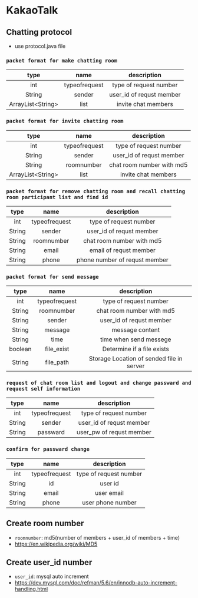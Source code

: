 # KakaoTalk

## Chatting protocol

* use protocol.java file

### `packet format for make chatting room`

|        type        |     name      |       description        |
|:------------------:|:-------------:|:------------------------:|
|        int         | typeofrequest |  type of request number  |
|       String       |    sender     | user_id of requst member |
| ArrayList\<String> |     list      |   invite chat members    |


### `packet format for invite chatting room`

|        type        |     name      |        description        |
|:------------------:|:-------------:|:-------------------------:|
|        int         | typeofrequest |  type of request number   |
|       String       |    sender     | user_id of requst member  |
|       String       |  roomnumber   | chat room number with md5 |
| ArrayList\<String> |     list      |    invite chat members    |

### `packet format for remove chatting room and recall chatting room participant list and find id`

|  type  |     name      |          description          |
|:------:|:-------------:|:-----------------------------:|
|  int   | typeofrequest |    type of request number     |
| String |    sender     |   user_id of requst member    |
| String |  roomnumber   |  chat room number with md5    |
| String |     email     |    email of requst member     |
| String |     phone     | phone number of requst member |

### `packet format for send message`

|  type   |     name      |                description                |
|:-------:|:-------------:|:-----------------------------------------:|
|   int   | typeofrequest |          type of request number           |
| String  |  roomnumber   |         chat room number with md5         |
| String  |    sender     |         user_id of requst member          |
| String  |    message    |              message content              |
| String  |     time      |          time when send messege           |
| boolean |  file_exist   |        Determine if a file exists         |
| String  |   file_path   | Storage Location of sended file in server |

### `request of chat room list and logout and change passward and request self information`
|  type  |     name      |       description        |
|:------:|:-------------:|:------------------------:|
|  int   | typeofrequest |  type of request number  |
| String |    sender     | user_id of requst member |
| String |   passward    | user_pw of requst member |

### `confirm for passward change`
|  type  |     name      |      description       |
|:------:|:-------------:|:----------------------:|
|  int   | typeofrequest | type of request number |
| String |      id       |        user id         |
| String |     email     |       user email       |
| String |     phone     |   user phone number    |


## Create room number

* `roomnumber`: md5(number of members + user_id of members + time)
* https://en.wikipedia.org/wiki/MD5

## Create user_id number
* `user_id`: mysql auto increment
* https://dev.mysql.com/doc/refman/5.6/en/innodb-auto-increment-handling.html